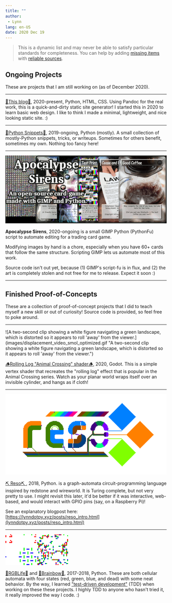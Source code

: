 ```yaml
---
title: ""
author:
 - Lynn
lang: en-US
date: 2020 Dec 19
---
```



<!-- TODO: Photos, goal of <100KB each, 1MB max, or optional load-photos -->

> This is a dynamic list and may never be able to satisfy particular standards for completeness. You can help by adding [missing items](https://gitlab.com/users/lynnpepin/starred) with [reliable sources](https://github.com/lynnpepin).


## Ongoing Projects

These are projects that I am still working on (as of December 2020).

<hr>
<!-- TODO Blog photo -->

[📝This blog📝](https://gitlab.com/lynnpepin/diy-static-site-generator), 2020-present, Python, HTML, CSS. Using Pandoc for the real work, this is a quick-and-dirty static site generator! I started this in 2020 to learn basic web design. I like to think I made a minimal, lightweight, and nice looking static site. :)

<hr>

<!-- TODO Snippets photo -->

[🐍Python Snippets🐍](https://gitlab.com/lynnpepin/some_snippets), 2019-ongoing, Python (mostly). A small collection of mostly-Python snippets, tricks, or writeups. Sometimes for others benefit, sometimes my own. Nothing too fancy here!

<hr>

![A sizzle logo showing four cards, partially obsfuscated. The text, "Apocalypse Sirens: An open source card game made with GIMP and Python. Featuring"](images/sirens_proj.png "A sizzle logo showing four cards, partially obsfuscated. The text, 'Apocalypse Sirens: An open source card game made with GIMP and Python. Featuring'")

**Apocalypse Sirens**, 2020-ongoing is a small GIMP Python (PythonFu) script to automate editing for a trading card game.

Modifying images by hand is a chore, especially when you have 60+ cards that follow the same structure. Scripting GIMP lets us automate most of this work.

Source code isn't out yet, because (1) GIMP's script-fu is in flux, and (2) the art is completely stolen and not free for me to release. Expect it soon :)

<hr>

<!-- ## Research Publications -->

<!-- TODO -->

<!-- ## Finished Projects and Course Projects

<!-- TODO PRAW cleanup, photo -->

<!-- **Overwrite Reddit Comments**, 2019, Python. A script using [PRAW](https://praw.readthedocs.io/en/latest/) to facilitate mass-deleting Reddit comments.


<!-- TODO NLP photo -->


<!-- **NLP for automated testing**, 2017-2018, Python, Keras, spaCy. A senior design team project I completed UConn with other students. I worked as engineering team lead as we worked on a tool to process human-language testing instructions to automatable tests.

<!-- TODO -->

<!-- **Java Swift UI, CSE 2012** https://github.com/lynnpepin/cse2102 todo

<!-- TODO -->

<!-- **MIPS sim** https://github.com/lynnpepin/mips-simulator

<!-- TODO -->

<!-- **OS 161** https://github.com/lynnpepin/4300os161


<!-- TODO: Image, change credits to Lynn Pepin -->

<!-- **Bython** https://github.com/lynnpepin/bython -->

<!--  I contributed a major change to Bython, a Python preprocessor that translates curly brakcets into indentatioin. -->


## Finished Proof-of-Concepts

These are a collection of proof-of-concept projects that I did to teach myself a new skill or out of curiosity! Source code is provided, so feel free to poke around.



<hr>
![A two-second clip showing a white figure navigating a green landscape, which is distorted so it appears to roll 'away' from the viewer.](images/displacement_video_smol_optimized.gif "A two-second clip showing a white figure navigating a green landscape, which is distorted so it appears to roll 'away' from the viewer.")

[🪵Rolling Log "Animal Crossing" shader🪵](https://gitlab.com/lynnpepin/rollinglogshader), 2020, Godot. This is a simple vertex shader that recreates the "rolling log" effect that is popular in the Animal Crossing series. Watch as your planar world wraps itself over an invisible cylinder, and hangs as if cloth!

<hr>

![An image of a logo that looks almost like a circuit, blinking with the letters R E S O.](images/reso_logo.gif "An image of a logo that looks almost like a circuit, blinking with the letters R E S O.")

[⛏️ Reso⛏️ ](https://gitlab.com/lynnpepin/reso), 2018, Python. is a graph-automata circuit-programming language inspired by redstone and wireworld. It is Turing complete, but not very pretty to use. I might revisit this later, it'd be better if it was interactive, web-based, and would interact with GPIO pins (say, on a Raspberry Pi)!

See an explanatory blogpost here: [https://lynndotpy.xyz/posts/reso_intro.html](lynndotpy.xyz/posts/reso_intro.html)

<hr>

![A conways-game-of-life esque simulation, with three parties intermingling.](images/rgblife_med.gif "A conways-game-of-life esque simulation, with three parties intermingling.")
![A brians-brain esque automata with three colored states, bouncing around.](images/brainbow_med.gif "A brians-brain esque automata with three colored states, bouncing around.")

[🐛RGBLife🐛](https://gitlab.com/lynnpepin/RGBLife) and [🧠Brainbow🧠](https://gitlab.com/lynnpepin/brainbow-ca), 2017-2018, Python. These are both cellular automata with four states (red, green, blue, and dead) with some neat behavior. By the way, I learned ["test-driven development"](https://en.wikipedia.org/wiki/Test-driven_development) (TDD) when working on these these projects. I highly TDD to anyone who hasn't tried it, it really improved the way I code. :)


<!--## Language Experience

TODO

Python: Most recent

Mostly for coursework: Java: 

Only for coursework: SML, Scheme (Dr. Racket, taught it!), more todo

## TODO

 * Publish `overwrite-reddit-comments`
 * Contribute to GIMP
 * IRSSI doc contributions
 -->
